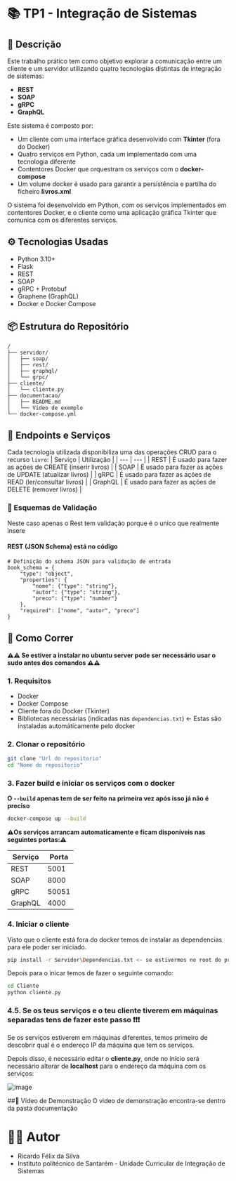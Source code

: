 # 📚 TP1 - Integração de Sistemas
## 📄 Descrição
Este trabalho prático tem como objetivo explorar a comunicação entre um cliente e um servidor utilizando quatro tecnologias distintas de integração de sistemas:

- **REST**
- **SOAP**
- **gRPC**
- **GraphQL**

Este sistema é composto por:

- Um cliente com uma interface gráfica desenvolvido com **Tkinter** (fora do Docker)
- Quatro serviços em Python, cada um implementado com uma tecnologia diferente
- Contentores Docker que orquestram os serviços com o **docker-compose**
- Um volume docker é usado para garantir a persistência e partilha do ficheiro **livros.xml**

O sistema foi desenvolvido em Python, com os serviços implementados em contentores Docker, e o cliente como uma aplicação gráfica Tkinter que comunica com os diferentes serviços.

## ⚙️ Tecnologias Usadas

- Python 3.10+
- Flask
- REST
- SOAP
- gRPC + Protobuf
- Graphene (GraphQL)
- Docker e Docker Compose

## 📦 Estrutura do Repositório

```
/
├── servidor/
│   ├── soap/
│   ├── rest/
│   ├── graphql/
│   └── grpc/
├── cliente/
│   └── cliente.py
├── documentacao/
│   ├── README.md
│   └── Video de exemplo
└── docker-compose.yml
```
## 📌 Endpoints e Serviços
Cada tecnologia utilizada disponibiliza uma das operações CRUD para o recurso `livro`:
| Serviço | Utilização |
| --- | --- |
| REST | É usado para fazer as ações de CREATE (inserir livros) |
| SOAP | É usado para fazer as ações de UPDATE (atualizar livros) |
| gRPC | É usado para fazer as ações de READ (ler/consultar livros) |
| GraphQL | É usado para fazer as ações de DELETE (remover livros) |

### 🧪 Esquemas de Validação
Neste caso apenas o Rest tem validação porque é o unico que realmente insere
#### REST (JSON Schema) está no código
```
# Definição do schema JSON para validação de entrada
book_schema = {
    "type": "object",
    "properties": {
        "nome": {"type": "string"},
        "autor": {"type": "string"},
        "preco": {"type": "number"}
    },
    "required": ["nome", "autor", "preco"]
}
```

## 🚀 Como Correr
**⚠️⚠️ Se estiver a instalar no ubuntu server pode ser necessário usar o sudo antes dos comandos ⚠️⚠️**
### 1. Requisitos

- Docker
- Docker Compose
- Cliente fora do Docker (Tkinter)
- Bibliotecas necessárias (indicadas nas ```dependencias.txt```) <- Estas são instaladas automáticamente pelo docker

### 2. Clonar o repositório

```bash
git clone "Url do repositorio"
cd "Nome do repositorio"
```

### 3. Fazer build e iniciar os serviços com o docker
**O ```--build``` apenas tem de ser feito na primeira vez após isso já não é preciso**
```bash
docker-compose up --build
```


**⚠️Os serviços arrancam automaticamente e ficam disponíveis nas seguintes portas:⚠️**

| Serviço | Porta |
| --- | --- |
| REST | 5001 |
| SOAP | 8000 |
| gRPC | 50051 |
| GraphQL | 4000 |

### 4. Iniciar o cliente
Visto que o cliente está fora do docker temos de instalar as dependencias para ele poder ser iniciado.
```bash
pip install -r Servidor\Dependencias.txt <- se estivermos no root do projeto senão este terá de ser modificado
```
Depois para o inicar temos de fazer o seguinte comando:
```bash
cd Cliente
python cliente.py
```
### 4.5. Se os teus serviços e o teu cliente tiverem em máquinas separadas tens de fazer este passo ❗❗❗
Se os serviços estiverem em máquinas diferentes, temos primeiro de descobrir qual é o endereço IP da máquina que tem os serviços.

Depois disso, é necessário editar o **cliente.py**, onde no início será necessário alterar de **localhost** para o endereço da máquina com os serviços:

![image](https://media.discordapp.net/attachments/1213526643591872565/1361366251523277004/image.png?ex=67fe7e9f&is=67fd2d1f&hm=dae733d072a543e504754c9a99eb23b800fc09988b79ab80f45e9e8ed387274d&=)

##🎥 Vídeo de Demonstração
O video de demonstração encontra-se dentro da pasta documentação

# 👨‍💻 Autor
- Ricardo Félix da Silva
- Instituto politécnico de Santarém - Unidade Curricular de Integração de Sistemas

